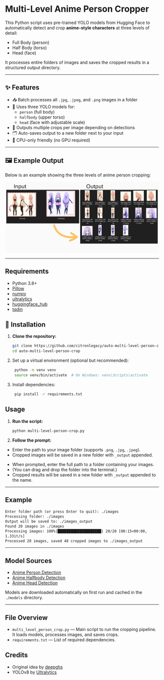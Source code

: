 # Multi-Level Anime Person Cropper

This Python script uses pre-trained YOLO models from Hugging Face to automatically detect and crop **anime-style characters** at three levels of detail:
- Full Body (person)
- Half Body (torso)
- Head (face)

It processes entire folders of images and saves the cropped results in a structured output directory.

---

## ✨ Features

- 📥 Batch processes all `.jpg`, `.jpeg`, and `.png` images in a folder
- 🧠 Uses three YOLO models for:
  - `person` (full body)
  - `halfbody` (upper torso)
  - `head` (face with adjustable scale)
- 🧱 Outputs multiple crops per image depending on detections
- 🗂 Auto-saves output to a new folder next to your input
- 💾 CPU-only friendly (no GPU required)

---

## 🖼 Example Output

Below is an example showing the three levels of anime person cropping:

![Example Crops](Example.png)

---

## Requirements

- Python 3.8+
- [Pillow](https://pypi.org/project/Pillow/)
- [numpy](https://pypi.org/project/numpy/)
- [ultralytics](https://pypi.org/project/ultralytics/)
- [huggingface_hub](https://pypi.org/project/huggingface-hub/)
- [tqdm](https://pypi.org/project/tqdm/)


## 🔧 Installation

1. **Clone the repository:**
   ```bash
   git clone https://github.com/citronlegacy/auto-multi-level-person-crop.git
   cd auto-multi-level-person-crop
   ```

2. Set up a virtual environment (optional but recommended):
   ```bash
    python -m venv venv
    source venv/bin/activate  # On Windows: venv\Scripts\activate
    ```

3. Install dependencies:
   ```bash
    pip install -r requirements.txt
    ```



## Usage

1. **Run the script:**

   ```sh
   python multi-level-person-crop.py
   ```

2. **Follow the prompt:**  
-   Enter the path to your image folder (supports `.png`, `.jpg`, `.jpeg`).  
-   Cropped images will be saved in a new folder with `_output` appended.
+   When prompted, enter the full path to a folder containing your images.
+   (You can drag and drop the folder into the terminal.)
+   Cropped results will be saved in a new folder with `_output` appended to the name.


---

## Example

```
Enter folder path (or press Enter to quit): ./images
Processing folder: ./images
Output will be saved to: ./images_output
Found 20 images in ./images
Processing images: 100%|████████████████████| 20/20 [00:15<00:00,  1.33it/s]
Processed 20 images, saved 48 cropped images to ./images_output
```

---

## Model Sources

- [Anime Person Detection](https://huggingface.co/deepghs/anime_person_detection)
- [Anime Halfbody Detection](https://huggingface.co/deepghs/anime_halfbody_detection)
- [Anime Head Detection](https://huggingface.co/deepghs/anime_head_detection)

Models are downloaded automatically on first run and cached in the `./models` directory.

---

## File Overview

- `multi_level_person_crop.py` — Main script to run the cropping pipeline. It loads models, processes images, and saves crops.
- `requirements.txt` — List of required dependencies.

## Credits

- Original idea by [deepghs](https://huggingface.co/deepghs)
- YOLOv8 by [Ultralytics](https://github.com/ultralytics/ultralytics)

